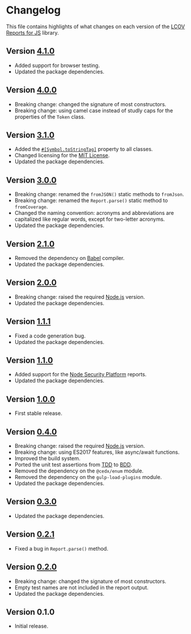 # Changelog
This file contains highlights of what changes on each version of the [LCOV Reports for JS](https://github.com/cedx/lcov.js) library.

## Version [4.1.0](https://github.com/cedx/lcov.js/compare/v4.0.0...v4.1.0)
- Added support for browser testing.
- Updated the package dependencies.

## Version [4.0.0](https://github.com/cedx/lcov.js/compare/v3.1.0...v4.0.0)
- Breaking change: changed the signature of most constructors.
- Breaking change: using camel case instead of studly caps for the properties of the `Token` class.

## Version [3.1.0](https://github.com/cedx/lcov.js/compare/v3.0.0...v3.1.0)
- Added the [`#[Symbol.toStringTag]`](https://developer.mozilla.org/en-US/docs/Web/JavaScript/Reference/Global_Objects/Symbol/toStringTag) property to all classes.
- Changed licensing for the [MIT License](https://opensource.org/licenses/MIT).
- Updated the package dependencies.

## Version [3.0.0](https://github.com/cedx/lcov.js/compare/v2.1.0...v3.0.0)
- Breaking change: renamed the `fromJSON()` static methods to `fromJson`.
- Breaking change: renamed the `Report.parse()` static method to `fromCoverage`.
- Changed the naming convention: acronyms and abbreviations are capitalized like regular words, except for two-letter acronyms.
- Updated the package dependencies.

## Version [2.1.0](https://github.com/cedx/lcov.js/compare/v2.0.0...v2.1.0)
- Removed the dependency on [Babel](https://babeljs.io) compiler.
- Updated the package dependencies.

## Version [2.0.0](https://github.com/cedx/lcov.js/compare/v1.1.1...v2.0.0)
- Breaking change: raised the required [Node.js](https://nodejs.org) version.
- Updated the package dependencies.

## Version [1.1.1](https://github.com/cedx/lcov.js/compare/v1.1.0...v1.1.1)
- Fixed a code generation bug.
- Updated the package dependencies.

## Version [1.1.0](https://github.com/cedx/lcov.js/compare/v1.0.0...v1.1.0)
- Added support for the [Node Security Platform](https://nodesecurity.io) reports.
- Updated the package dependencies.

## Version [1.0.0](https://github.com/cedx/lcov.js/compare/v0.4.0...v1.0.0)
- First stable release.

## Version [0.4.0](https://github.com/cedx/lcov.js/compare/v0.3.0...v0.4.0)
- Breaking change: raised the required [Node.js](https://nodejs.org) version.
- Breaking change: using ES2017 features, like async/await functions.
- Improved the build system.
- Ported the unit test assertions from [TDD](https://en.wikipedia.org/wiki/Test-driven_development) to [BDD](https://en.wikipedia.org/wiki/Behavior-driven_development).
- Removed the dependency on the `@cedx/enum` module.
- Removed the dependency on the `gulp-load-plugins` module.
- Updated the package dependencies.

## Version [0.3.0](https://github.com/cedx/lcov.js/compare/v0.2.1...v0.3.0)
- Updated the package dependencies.

## Version [0.2.1](https://github.com/cedx/lcov.js/compare/v0.2.0...v0.2.1)
- Fixed a bug in `Report.parse()` method.

## Version [0.2.0](https://github.com/cedx/lcov.js/compare/v0.1.0...v0.2.0)
- Breaking change: changed the signature of most constructors.
- Empty test names are not included in the report output.
- Updated the package dependencies.

## Version 0.1.0
- Initial release.
